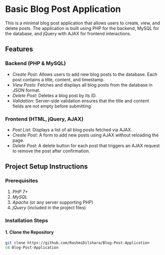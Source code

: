 # Basic Blog Post Application

This is a minimal blog post application that allows users to create, view, and delete posts. The application is built using PHP for the backend, MySQL for the database, and jQuery with AJAX for frontend interactions.

## Features

### Backend (PHP & MySQL)
- *Create Post*: Allows users to add new blog posts to the database. Each post contains a title, content, and timestamp.
- *View Posts*: Fetches and displays all blog posts from the database in JSON format.
- *Delete Post*: Deletes a blog post by its ID.
- *Validation*: Server-side validation ensures that the title and content fields are not empty before submitting.

### Frontend (HTML, jQuery, AJAX)
- *Post List*: Displays a list of all blog posts fetched via AJAX.
- *Create Post*: A form to add new posts using AJAX without reloading the page.
- *Delete Post*: A delete button for each post that triggers an AJAX request to remove the post after confirmation.

## Project Setup Instructions

### Prerequisites
1. *PHP 7+*
2. *MySQL*
3. *Apache* (or any server supporting PHP)
4. *jQuery* (included in the project files)

### Installation Steps

#### 1. Clone the Repository
```bash
git clone https://github.com/RashmiDilshara/Blog-Post-Application
cd Blog-Post-Application
